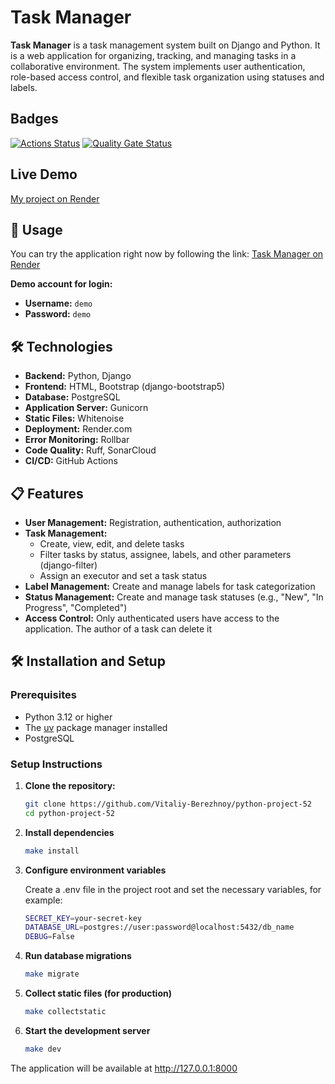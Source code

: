 # Task Manager

**Task Manager** is a task management system built on Django and Python. It is a web application for organizing, tracking, and managing tasks in a collaborative environment. The system implements user authentication, role-based access control, and flexible task organization using statuses and labels.

## Badges

[![Actions Status](https://github.com/Vitaliy-Berezhnoy/python-project-52/actions/workflows/hexlet-check.yml/badge.svg)](https://github.com/Vitaliy-Berezhnoy/python-project-52/actions)
[![Quality Gate Status](https://sonarcloud.io/api/project_badges/measure?project=Vitaliy-Berezhnoy_python-project-52&metric=alert_status)](https://sonarcloud.io/summary/new_code?id=Vitaliy-Berezhnoy_python-project-52)

## Live Demo

[My project on Render](https://python-project-52-8e31.onrender.com)

## 🚀 Usage

You can try the application right now by following the link: [Task Manager on Render](https://python-project-52-8e31.onrender.com)

**Demo account for login:**
- **Username:** `demo`
- **Password:** `demo`

## 🛠️ Technologies

- **Backend:** Python, Django
- **Frontend:** HTML, Bootstrap (django-bootstrap5)
- **Database:** PostgreSQL
- **Application Server:** Gunicorn
- **Static Files:** Whitenoise
- **Deployment:** Render.com
- **Error Monitoring:** Rollbar
- **Code Quality:** Ruff, SonarCloud
- **CI/CD:** GitHub Actions

## 📋 Features

- **User Management:** Registration, authentication, authorization
- **Task Management:**
  - Create, view, edit, and delete tasks
  - Filter tasks by status, assignee, labels, and other parameters (django-filter)
  - Assign an executor and set a task status
- **Label Management:** Create and manage labels for task categorization
- **Status Management:** Create and manage task statuses (e.g., "New", "In Progress", "Completed")
- **Access Control:** Only authenticated users have access to the application. The author of a task can delete it

## 🛠️ Installation and Setup

### Prerequisites

- Python 3.12 or higher
- The [uv](https://github.com/astral-sh/uv) package manager installed
- PostgreSQL

### Setup Instructions

1. **Clone the repository:**
   ```bash
   git clone https://github.com/Vitaliy-Berezhnoy/python-project-52
   cd python-project-52

2. **Install dependencies**
   ```bash
   make install   

3. **Configure environment variables** 

   Create a .env file in the project root and set the necessary variables, for example: 

   ```bash
   SECRET_KEY=your-secret-key
   DATABASE_URL=postgres://user:password@localhost:5432/db_name
   DEBUG=False

4. **Run database migrations**
   ```bash
   make migrate

5. **Collect static files (for production)**
   ```bash
   make collectstatic

6. **Start the development server**
   ```bash
   make dev

The application will be available at http://127.0.0.1:8000